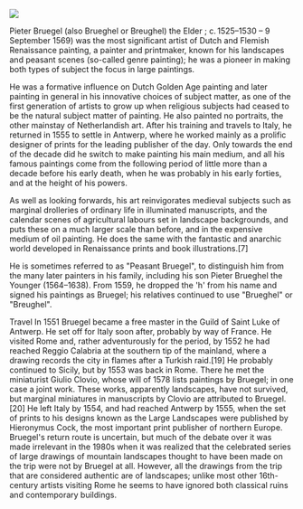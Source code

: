 <a href="https://juncture-digital.org"><img src="https://juncture-digital.org/images/ve-button.png"></a>

<param ve-config 
       title="Pieter Bruegel" 
       banner="https://upload.wikimedia.org/wikipedia/commons/thumb/0/09/Pieter_Bruegel_der_%C3%84ltere_-_Landschaft_mit_der_Flucht_nach_%C3%84gypten.jpg/2560px-Pieter_Bruegel_der_%C3%84ltere_-_Landschaft_mit_der_Flucht_nach_%C3%84gypten.jpg" 
       layout="vertical">

<param ve-entity eid="Q43270"> <!--Pieter Bruegel-->
<param ve-entity eid="Q12892"> <!--Antwerp-->


Pieter Bruegel (also Brueghel or Breughel) the Elder ; c. 1525–1530 – 9 September 1569) was the most significant artist of <span eid="Q610877">Dutch and Flemish Renaissance painting</span>, a painter and printmaker, known for his landscapes and peasant scenes (so-called genre painting); he was a pioneer in making both types of subject the focus in large paintings.
<param ve-image fit="contain" url=https://upload.wikimedia.org/wikipedia/commons/thumb/2/28/Pieter_Bruegel_the_Elder_-_The_Painter_and_the_Buyer%2C_ca._1566_-_Google_Art_Project.jpg/641px-Pieter_Bruegel_the_Elder_-_The_Painter_and_the_Buyer%2C_ca._1566_-_Google_Art_Project.jpg>

He was a formative influence on Dutch Golden Age painting and later painting in general in his innovative choices of subject matter, as one of the first generation of artists to grow up when religious subjects had ceased to be the natural subject matter of painting. He also painted no portraits, the other mainstay of Netherlandish art. After his training and travels to Italy, he returned in 1555 to settle in Antwerp, where he worked mainly as a prolific designer of prints for the leading publisher of the day. Only towards the end of the decade did he switch to make painting his main medium, and all his famous paintings come from the following period of little more than a decade before his early death, when he was probably in his early forties, and at the height of his powers.
<param ve-map center="Q12892" zoom="7">
<param ve-entity eid="Q661566"> <!--Dutch Golden Age-->

As well as looking forwards, his art reinvigorates medieval subjects such as marginal drolleries of ordinary life in illuminated manuscripts, and the calendar scenes of agricultural labours set in <span data-click-image-zoomto="2007,725,670,897">landscape backgrounds</span>, and puts these on a much larger scale than before, and in the expensive medium of oil painting. He does the same with the fantastic and anarchic world developed in Renaissance prints and book illustrations.[7]
<param ve-image url=https://upload.wikimedia.org/wikipedia/commons/b/b4/Pieter_Bruegel_d._%C3%84._106.jpg
        label="Hunters in the Snow"
       author="Pieter Bruegel the Elder">

He is sometimes referred to as "Peasant Bruegel", to distinguish him from the many later painters in his family, including his son Pieter Brueghel the Younger (1564–1638). From 1559, he dropped the 'h' from his name and signed his paintings as Bruegel; his relatives continued to use "Brueghel" or "Breughel".
<param ve-image url=https://upload.wikimedia.org/wikipedia/commons/7/70/Pieter_Bruegel_the_Elder_-_Peasant_Wedding_-_Google_Art_Project_2.jpg>

Travel
In 1551 Bruegel became a free master in the Guild of Saint Luke of Antwerp. He set off for Italy soon after, probably by way of France. He visited Rome and, rather adventurously for the period, by 1552 he had reached Reggio Calabria at the southern tip of the mainland, where a drawing records the city in flames after a Turkish raid.[19] He probably continued to Sicily, but by 1553 was back in Rome. There he met the miniaturist Giulio Clovio, whose will of 1578 lists paintings by Bruegel; in one case a joint work. These works, apparently landscapes, have not survived, but marginal miniatures in manuscripts by Clovio are attributed to Bruegel.[20] He left Italy by 1554, and had reached Antwerp by 1555, when the set of prints to his designs known as the Large Landscapes were published by Hieronymus Cock, the most important print publisher of northern Europe. Bruegel's return route is uncertain, but much of the debate over it was made irrelevant in the 1980s when it was realized that the celebrated series of large drawings of mountain landscapes thought to have been made on the trip were not by Bruegel at all. However, all the drawings from the trip that are considered authentic are of landscapes; unlike most other 16th-century artists visiting Rome he seems to have ignored both classical ruins and contemporary buildings.
